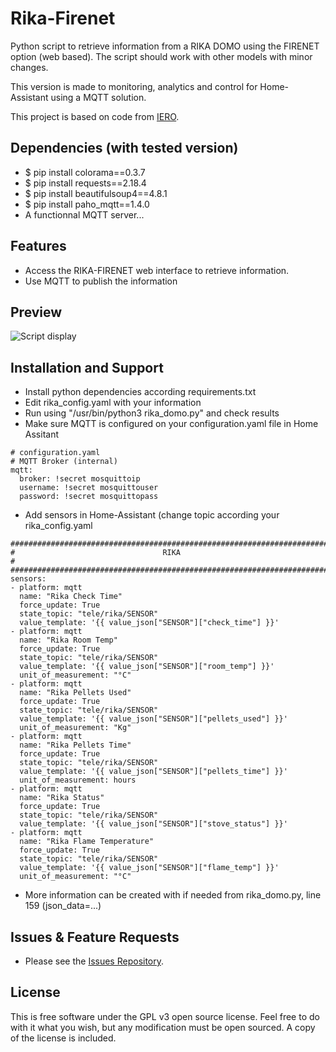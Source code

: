 # Rika-Firenet
Python script to retrieve information from a RIKA DOMO using the FIRENET option (web based).
The script should work with other models with minor changes.

This version is made to monitoring, analytics and control for Home-Assistant using a MQTT solution.

This project is based on code from [IERO](https://github.com/iero/Rika-Stove).

## Dependencies (with tested version)
* $ pip install colorama==0.3.7
* $ pip install requests==2.18.4
* $ pip install beautifulsoup4==4.8.1
* $ pip install paho_mqtt==1.4.0
* A functionnal MQTT server...

## Features

* Access the RIKA-FIRENET web interface to retrieve information.
* Use MQTT to publish the information

## Preview

![Script display](https://github.com/MoBOatGVA/Rika-Firenet/blob/master/rika_domo_display.png)

## Installation and Support

* Install python dependencies according requirements.txt
* Edit rika_config.yaml with your information
* Run using "/usr/bin/python3 rika_domo.py" and check results
* Make sure MQTT is configured on your configuration.yaml file in Home Assitant
```
# configuration.yaml
# MQTT Broker (internal)
mqtt:
  broker: !secret mosquittoip
  username: !secret mosquittouser
  password: !secret mosquittopass
```
* Add sensors in Home-Assistant (change topic according your rika_config.yaml
```
#########################################################################
#                                 RIKA                                  #
#########################################################################
sensors:
- platform: mqtt
  name: "Rika Check Time"
  force_update: True
  state_topic: "tele/rika/SENSOR"
  value_template: '{{ value_json["SENSOR"]["check_time"] }}'
- platform: mqtt
  name: "Rika Room Temp"
  force_update: True
  state_topic: "tele/rika/SENSOR"
  value_template: '{{ value_json["SENSOR"]["room_temp"] }}'
  unit_of_measurement: "°C"
- platform: mqtt
  name: "Rika Pellets Used"
  force_update: True
  state_topic: "tele/rika/SENSOR"
  value_template: '{{ value_json["SENSOR"]["pellets_used"] }}'
  unit_of_measurement: "Kg"
- platform: mqtt
  name: "Rika Pellets Time"
  force_update: True
  state_topic: "tele/rika/SENSOR"
  value_template: '{{ value_json["SENSOR"]["pellets_time"] }}'
  unit_of_measurement: hours
- platform: mqtt
  name: "Rika Status"
  force_update: True
  state_topic: "tele/rika/SENSOR"
  value_template: '{{ value_json["SENSOR"]["stove_status"] }}'
- platform: mqtt
  name: "Rika Flame Temperature"
  force_update: True
  state_topic: "tele/rika/SENSOR"
  value_template: '{{ value_json["SENSOR"]["flame_temp"] }}'
  unit_of_measurement: "°C"
```
* More information can be created with if needed from rika_domo.py, line 159 (json_data=...)

## Issues & Feature Requests

* Please see the [Issues Repository](https://github.com/MoBOatGVA/Rika-Firenet/issues).

## License

This is free software under the GPL v3 open source license. Feel free to do with it what you wish, but any modification must be open sourced. A copy of the license is included.
